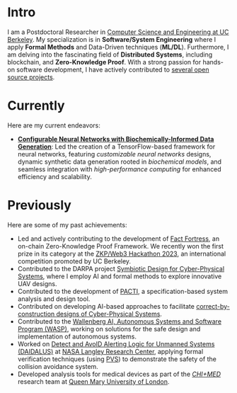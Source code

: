 # Intro

I am a Postdoctoral Researcher in [Computer Science and Engineering at UC Berkeley](https://www.icyphy.org/people.html). My specialization is in **Software/System Engineering** where I apply **Formal Methods** and Data-Driven techniques (**ML/DL**). Furthermore, I am delving into the fascinating field of **Distributed Systems**, including blockchain, and **Zero-Knowledge Proof**. With a strong passion for hands-on software development, I have actively contributed to [several open source projects](https://pierg.github.io/projects).

# Currently

Here are my current endeavors:
- **[Configurable Neural Networks with Biochemically-Informed Data Generation](https://pierg.github.io/projects)**:  Led the creation of a TensorFlow-based framework for neural networks, featuring *customizable neural networks* designs, dynamic synthetic data generation rooted in *biochemical models*, and seamless integration with *high-performance computing* for enhanced efficiency and scalability.


# Previously
Here are some of my past achievements:

- Led and actively contributing to the development of [Fact Fortress](https://pierg.github.io/fact-fortress-web/), an on-chain Zero-Knowledge Proof Framework. We recently won the first prize in its category at the [ZKP/Web3 Hackathon 2023](https://zk-hacking.org), an international competition promoted by UC Berkeley.
- Contributed to the DARPA project [Symbiotic Design for Cyber-Physical Systems](https://www.darpa.mil/program/symbiotic-design-for-cyber-physical-systems), where I employ AI and formal methods to explore innovative UAV designs.
- Contributed to the development of [PACTI](https://www.pacti.org), a specification-based system analysis and design tool.
- Contributed on developing AI-based approaches to facilitate [correct-by-construction designs of Cyber-Physical Systems](https://arxiv.org/abs/2306.08144).
- Contributed to the [Wallenberg AI, Autonomous Systems and Software Program (WASP)](https://wasp-sweden.org), working on solutions for the safe design and implementation of autonomous systems.
- Worked on [Detect and AvoID Alerting Logic for Unmanned Systems (DAIDALUS)](https://github.com/nasa/daidalus) at [NASA Langley Research Center](https://www.nasa.gov/langley), applying formal verification techniques (using [PVS](https://pvs.csl.sri.com)) to demonstrate the safety of the collision avoidance system.
- Developed analysis tools for medical devices as part of the [_CHI+MED_](https://www.chi-med.ac.uk/research/) research team at [Queen Mary University of London](https://www.qmul.ac.uk).
